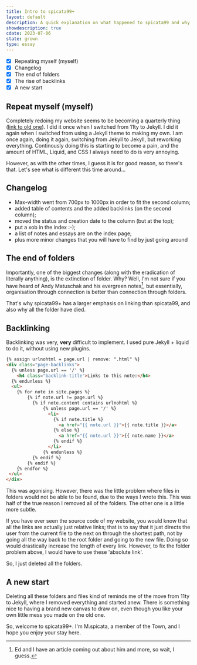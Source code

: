 ```yaml
---
title: Intro to spicata99+
layout: default
description: A quick explanation on what happened to spicata99 and why I made spicata99+
showdescription: true
cdate: 2023-07-06
state: grown
type: essay
---
```


- [x] Repeating myself (myself)
- [x] Changelog
- [x] The end of folders
- [x] The rise of backlinks
- [x] A new start

## Repeat myself (myself)

Completely redoing my website seems to be becoming a quarterly thing ([link to old one](https://archive.99000000.xyz/)). I did it once when I switched from 11ty to Jekyll. I did it again when I switched from using a Jekyll theme to making my own. I am once again, doing it again, switching from Jekyll to Jekyll, but reworking everything. Continously doing this is starting to become a pain, and the amount of HTML, Liquid, and CSS I always need to do is very annoying. 

However, as with the other times, I guess it is for good reason, so there's that. Let's see what is different this time around...

## Changelog

- Max-width went from 700px to 1000px in order to fit the second column;
- added table of contents and the added backlinks (on the second column);
- moved the status and creation date to the column (but at the top);
- put a xob in the index :-);
- a list of notes and essays are on the index page;
- plus more minor changes that you will have to find by just going around

## The end of folders

Importantly, one of the biggest changes (along with the eradication of literally anything), is the extinction of folder. Why? Well, I'm not sure if you have heard of Andy Matuschak and his evergreen notes[^1], but essentially, organisation through connection is better than connection through folders.

[^1]: Ed and I have an article coming out about him and more, so wait, I guess.

That's why spicata99+ has a larger emphasis on linking than spicata99, and also why all the folder have died.

## Backlinking

Backlinking was very, **very** difficult to implement. I used pure Jekyll + liquid to do it, without using new plugins.

```html
{% assign urlnohtml = page.url | remove: ".html" %}
<div class="page-backlinks">
  {% unless page.url == '/' %}
    <h4 class="backlink-title">Links to this note:</h4>
  {% endunless %}
  <ul>
    {% for note in site.pages %}
        {% if note.url != page.url %}
          {% if note.content contains urlnohtml %}
              {% unless page.url == '/' %}
                <li>
                  {% if note.title %}
                    <a href="{{ note.url }}">{{ note.title }}</a>
                  {% else %}
                    <a href="{{ note.url }}">{{ note.name }}</a>
                  {% endif %}
                </li>
              {% endunless %}
          {% endif %}
        {% endif %}
    {% endfor %}
 </ul>
</div>
```

This was agonising. However, there was the little problem where files in folders would not be able to be found, due to the ways I wrote this. This was half of the true reason I removed all of the folders. The other one is a little more subtle.

If you have ever seen the source code of my website, you would know that all the links are actually just relative links; that is to say that it just directs the user from the current file to the next on through the shortest path, not by going all the way back to the root folder and going to the new file. Doing so would drastically increase the length of every link. However, to fix the folder problem above, I would have to use these 'absolute link'.

So, I just deleted all the folders.

## A new start

Deleting all these folders and files kind of reminds me of the move from 11ty to Jekyll, where I removed everything and started anew. There is something nice to having a brand new canvas to draw on, even though you like your own little mess you made on the old one.

So, welcome to spicata99+. I'm M.spicata, a member of the Town, and I hope you enjoy your stay here.
